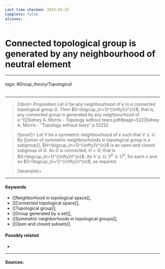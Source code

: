 ```yaml
---
Last time checked: 2024-02-25
Complete: false
aliases:
---
```

# Connected topological group is generated by any neighbourhood of neutral element
***
###### tags: #Group_theory/Topological 
***
>[!dsn]+ Proposition
>Let $U$ be any neighbourhood of $e$ in a connected topological group $G$. Then $G=\bigcup_{n=1}^{\infty}U^{n}$; that is, any connected group is generated by any neighbourhood of $e$.^[[[Sidney A. Morris - Topology without tears.pdf#page=522|Sidney A. Morris - "Topology without tears" p.522]]]

>[!proof]+
>Let $V$ be a symmetric neighbourhood of $e$ such that $V\subseteq U$. By [[union of symmetric neighbourhoods in topological group is a subgroup]], $H=\bigcup_{n=1}^{\infty}V^{n}$ is an open and closed subgroup of $G$. As $G$ is connected, $H=G$; that is $G=\bigcup_{n=1}^{\infty}V^{n}$. 
>As $V\subseteq U$, $V^{n}\subseteq U^{n}$, for each $n$ and so $G=\bigcup_{n=1}^{\infty}U^{n}$, as required.

>[!example]+ 
>
***
#### Keywords
- [[Neighborhood in topological space]],
- [[Connected topological space]],
- [[Topological group]],
- [[Group generated by a set]],
- [[Symmetric neighborhoods in topological groups]],
- [[Open and closed subsets]]
#### Possibly related
- 
***
#### Sources: